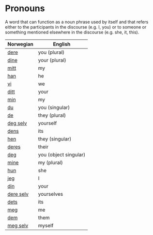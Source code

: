 # Pronouns

A word that can function as a noun phrase used by itself and that refers either to the participants in the discourse (e.g. I, you) or to someone or something mentioned elsewhere in the discourse (e.g. she, it, this).

| Norwegian | English |
| --- | --- |
| [dere](https://www.ordnett.no/search?language=no&phrase=dere) | you (plural) |
| [dine](https://www.ordnett.no/search?language=no&phrase=dine) | your (plural) |
| [mitt](https://www.ordnett.no/search?language=no&phrase=mitt) | my |
| [han](https://www.ordnett.no/search?language=no&phrase=han) | he |
| [vi](https://www.ordnett.no/search?language=no&phrase=vi) | we |
| [ditt](https://www.ordnett.no/search?language=no&phrase=ditt) | your |
| [min](https://www.ordnett.no/search?language=no&phrase=min) | my |
| [du](https://www.ordnett.no/search?language=no&phrase=du) | you (singular) |
| [de](https://www.ordnett.no/search?language=no&phrase=de) | they (plural) |
| [deg selv](https://www.ordnett.no/search?language=no&phrase=deg%20selv) | yourself |
| [dens](https://www.ordnett.no/search?language=no&phrase=dens) | its |
| [hen](https://www.ordnett.no/search?language=no&phrase=hen) | they (singular) |
| [deres](https://www.ordnett.no/search?language=no&phrase=deres) | their |
| [deg](https://www.ordnett.no/search?language=no&phrase=deg) | you (object singular) |
| [mine](https://www.ordnett.no/search?language=no&phrase=mine) | my (plural) |
| [hun](https://www.ordnett.no/search?language=no&phrase=hun) | she |
| [jeg](https://www.ordnett.no/search?language=no&phrase=jeg) | I |
| [din](https://www.ordnett.no/search?language=no&phrase=din) | your |
| [dere selv](https://www.ordnett.no/search?language=no&phrase=dere%20selv) | yourselves |
| [dets](https://www.ordnett.no/search?language=no&phrase=dets) | its |
| [meg](https://www.ordnett.no/search?language=no&phrase=meg) | me |
| [dem](https://www.ordnett.no/search?language=no&phrase=dem) | them |
| [meg selv](https://www.ordnett.no/search?language=no&phrase=meg%20selv) | myself |

